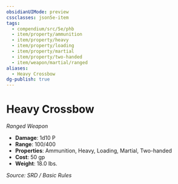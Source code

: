 ```yaml
---
obsidianUIMode: preview
cssclasses: json5e-item
tags:
  - compendium/src/5e/phb
  - item/property/ammunition
  - item/property/heavy
  - item/property/loading
  - item/property/martial
  - item/property/two-handed
  - item/weapon/martial/ranged
aliases:
  - Heavy Crossbow
dg-publish: true
---
```

# Heavy Crossbow
*Ranged Weapon*  

- **Damage**: 1d10 P
- **Range**: 100/400
- **Properties**: Ammunition, Heavy, Loading, Martial, Two-handed
- **Cost**: 50 gp
- **Weight**: 18.0 lbs.

*Source: SRD / Basic Rules*
